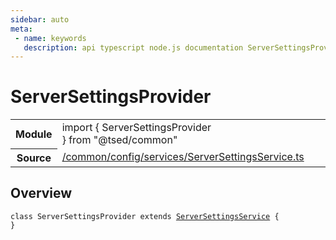 ```yaml
---
sidebar: auto
meta:
 - name: keywords
   description: api typescript node.js documentation ServerSettingsProvider service
---
```

# ServerSettingsProvider <Badge text="Service" type="service"/>
<!-- Summary -->
<section class="symbol-info"><table class="is-full-width"><tbody><tr><th>Module</th><td><div class="lang-typescript"><span class="token keyword">import</span> { ServerSettingsProvider }&nbsp;<span class="token keyword">from</span>&nbsp;<span class="token string">"@tsed/common"</span></div></td></tr><tr><th>Source</th><td><a href="https://github.com/Romakita/ts-express-decorators/blob/v4.30.0/src//common/config/services/ServerSettingsService.ts#L0-L0">/common/config/services/ServerSettingsService.ts</a></td></tr></tbody></table></section>

<!-- Overview -->
## Overview


<pre><code class="typescript-lang "><span class="token keyword">class</span> ServerSettingsProvider <span class="token keyword">extends</span> <a href="/api/common/config/services/ServerSettingsService.html"><span class="token">ServerSettingsService</span></a> <span class="token punctuation">{</span>
<span class="token punctuation">}</span></code></pre>
